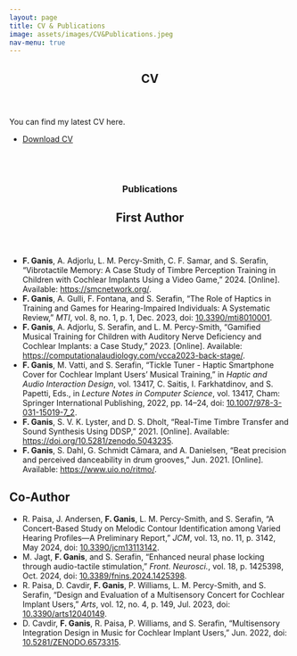 ```yaml
---
layout: page
title: CV & Publications
image: assets/images/CV&Publications.jpeg
nav-menu: true
---
```


<!-- Main -->
<div id="main" class="alt">

<section id="one">
	<div class="inner">
		<header class="major">
			<h1>CV</h1>
		</header>
		<section>
			<div class="content">
				<div class="inner">
				</div>
				<p>You can find my latest CV here.</p>
			</div>
			<div style="text-align: left;">
				<ul class="actions">
					<li><a href="assets/documents/FrancescoGanis_CV.pdf" class="button" target="_blank">Download CV</a></li>
				</ul>
			</div>
		</section>
		<br><br> <!-- Added space after CV -->
		<section>
			<div class="content">
				<div class="inner">
					<header class="major">
						<h1>Publications</h1>
						<h2>First Author</h2>
					</header>
					<ul>
						<li>
							<strong>F. Ganis</strong>, A. Adjorlu, L. M. Percy-Smith, C. F. Samar, and S. Serafin, 
							“Vibrotactile Memory: A Case Study of Timbre Perception Training in Children with Cochlear Implants Using a Video Game,” 
							2024. [Online]. Available: <a href="https://smcnetwork.org/smc2024/papers/SMC2024_paper_id109.pdf">https://smcnetwork.org/</a>.
						</li>
						<li>
							<strong>F. Ganis</strong>, A. Gulli, F. Fontana, and S. Serafin, 
							“The Role of Haptics in Training and Games for Hearing-Impaired Individuals: A Systematic Review,” 
							<em>MTI</em>, vol. 8, no. 1, p. 1, Dec. 2023, doi: <a href="https://doi.org/10.3390/mti8010001">10.3390/mti8010001</a>.
						</li>
						<li>
							<strong>F. Ganis</strong>, A. Adjorlu, S. Serafin, and L. M. Percy-Smith, 
							“Gamified Musical Training for Children with Auditory Nerve Deficiency and Cochlear Implants: a Case Study,” 
							2023. [Online]. Available: <a href="https://computationalaudiology.com/vcca2023-back-stage/">https://computationalaudiology.com/vcca2023-back-stage/</a>.
						</li>
						<li>
							<strong>F. Ganis</strong>, M. Vatti, and S. Serafin, 
							“Tickle Tuner - Haptic Smartphone Cover for Cochlear Implant Users’ Musical Training,” 
							in <em>Haptic and Audio Interaction Design</em>, vol. 13417, C. Saitis, I. Farkhatdinov, and S. Papetti, Eds., in <em>Lecture Notes in Computer Science</em>, vol. 13417, Cham: Springer International Publishing, 2022, pp. 14–24, doi: <a href="https://doi.org/10.1007/978-3-031-15019-7_2">10.1007/978-3-031-15019-7_2</a>.
						</li>
						<li>
							<strong>F. Ganis</strong>, S. V. K. Lyster, and D. S. Dholt, 
							“Real-Time Timbre Transfer and Sound Synthesis Using DDSP,” 
							2021. [Online]. Available: <a href="https://doi.org/10.5281/zenodo.5043235">https://doi.org/10.5281/zenodo.5043235</a>.
						</li>
						<li>
							<strong>F. Ganis</strong>, S. Dahl, G. Schmidt Câmara, and A. Danielsen, 
							“Beat precision and perceived danceability in drum grooves,” 
							Jun. 2021. [Online]. Available: <a href="https://www.uio.no/ritmo/english/news-and-events/events/conferences/2021/RPPW/Programme/overview.html">https://www.uio.no/ritmo/</a>.
						</li>
					</ul>
					<h2>Co-Author</h2>
					<ul>
						<li>
							R. Paisa, J. Andersen, <strong>F. Ganis</strong>, L. M. Percy-Smith, and S. Serafin, 
							“A Concert-Based Study on Melodic Contour Identification among Varied Hearing Profiles—A Preliminary Report,” 
							<em>JCM</em>, vol. 13, no. 11, p. 3142, May 2024, doi: <a href="https://doi.org/10.3390/jcm13113142">10.3390/jcm13113142</a>.
						</li>
						<li>
							M. Jagt, <strong>F. Ganis</strong>, and S. Serafin, 
							“Enhanced neural phase locking through audio-tactile stimulation,” 
							<em>Front. Neurosci.</em>, vol. 18, p. 1425398, Oct. 2024, doi: <a href="https://doi.org/10.3389/fnins.2024.1425398">10.3389/fnins.2024.1425398</a>.
						</li>
						<li>
							R. Paisa, D. Cavdir, <strong>F. Ganis</strong>, P. Williams, L. M. Percy-Smith, and S. Serafin, 
							“Design and Evaluation of a Multisensory Concert for Cochlear Implant Users,” 
							<em>Arts</em>, vol. 12, no. 4, p. 149, Jul. 2023, doi: <a href="https://doi.org/10.3390/arts12040149">10.3390/arts12040149</a>.
						</li>
						<li>
							D. Cavdir, <strong>F. Ganis</strong>, R. Paisa, P. Williams, and S. Serafin, 
							“Multisensory Integration Design in Music for Cochlear Implant Users,” 
							Jun. 2022, doi: <a href="https://doi.org/10.5281/ZENODO.6573315">10.5281/ZENODO.6573315</a>.
						</li>
					</ul>
				</div>
			</div>
		</section>
	</div>
</section>
<br><br> 
</div>
